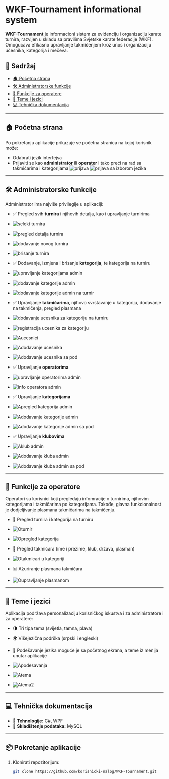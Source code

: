 # WKF-Tournament informational system

**WKF-Tournament** je informacioni sistem za evidenciju i organizaciju karate turnira, razvijen u skladu sa pravilima Svjetske karate federacije (WKF). Omogućava efikasno upravljanje takmičenjem kroz unos i organizaciju učesnika, kategorija i mečeva.

## 📑 Sadržaj

- [🏠 Početna strana](#-početna-strana)
- [🛠 Administratorske funkcije](#-administratorske-funkcije)
- [👤 Funkcije za operatere](#-funkcije-za-operatere)
- [🎨 Teme i jezici](#-teme-i-jezici)
- [💻 Tehnička dokumentacija](#-tehnička-dokumentacija)

--------------------------------------------------

## 🏠 Početna strana

Po pokretanju aplikacije prikazuje se početna stranica na kojoj korisnik može:

- Odabrati jezik interfejsa
- Prijaviti se kao **administrator** ili **operater** i tako preći na rad sa takmičarima i kategorijama
![prijava](https://github.com/user-attachments/assets/2e394e31-bf18-4832-a596-8ea6134b36e6)
![prijava sa izborom jezika](https://github.com/user-attachments/assets/6e132c79-c0f9-4cd2-af88-7320d1ae9a01)


--------------------------------------------------

## 🛠 Administratorske funkcije

Administrator ima najviše privilegije u aplikaciji:

- ✅ Pregled svih **turnira** i njihovih detalja, kao i upravljanje turnirima
- ![selekt turnira](https://github.com/user-attachments/assets/75c638b1-98d7-42ce-b1be-fba7b7f2be13)
- ![pregled detalja turnira](https://github.com/user-attachments/assets/0c5eadbc-08d3-44af-a9d3-57b09d5b3b0e)
- ![dodavanje novog turnira](https://github.com/user-attachments/assets/2964181b-7f74-4532-8c7c-2547d512fe15)
- ![brisanje turnira](https://github.com/user-attachments/assets/a490ad69-6b47-4d3c-a39c-f0cb0df3a75d)


- ✅ Dodavanje, izmjena i brisanje **kategorija**, te kategorija na turniru
- ![upravljanje kategorijama admin](https://github.com/user-attachments/assets/377625bf-de2e-40c6-a589-6e70e7a77d04)
- ![dodavanje kategorije admin](https://github.com/user-attachments/assets/d11f8297-815d-4357-9f11-08bf8b3a49da)
- ![dodavanje kategorije admin na turnir](https://github.com/user-attachments/assets/d786c950-60e9-4e0b-9249-4e6b340f4866)

- ✅ Upravljanje **takmičarima**, njihovo svrstavanje u kategoriju, dodavanje na takmičenja, pregled plasmana
- ![dodavanje ucesnika za kategoriju na turniru](https://github.com/user-attachments/assets/ad8dd55f-c1e3-42c5-84c5-04aeea14665b)
- ![registracija ucesnika za kategoriju](https://github.com/user-attachments/assets/de1ee708-8a55-48f7-b569-b0c4cc29c625)
- ![Aucesnici](https://github.com/user-attachments/assets/2e0d7638-4953-4e34-b859-260edc45723b)
- ![Adodavanje ucesnika](https://github.com/user-attachments/assets/228f9bbc-f17b-4778-985b-6b79d93452ed)
- ![Adodavanje ucesnika sa pod](https://github.com/user-attachments/assets/b29990b1-66b6-474a-9fbd-cb12af4dd12f)


- ✅ Upravljanje **operatorima** 
- ![upravljanje operatorima admin](https://github.com/user-attachments/assets/17203086-6521-4493-a6a6-23b10fabe584)
- ![info operatora admin](https://github.com/user-attachments/assets/173e9b4c-4a04-4d3f-b402-91bcf1474a46)

- ✅ Upravljanje **kategorijama**
- ![Apregled kategorija admin](https://github.com/user-attachments/assets/28212d1c-6e6c-491c-8652-18673a7b0e0a)
- ![Adodavanje kategorije admin](https://github.com/user-attachments/assets/09531bbe-590a-4045-9bfd-f5a77be64e05)
- ![Adodavanje kategorije admin sa pod](https://github.com/user-attachments/assets/da898320-0a39-4581-b369-965ab9753298)


- ✅ Upravljanje **klubovima**
- ![Aklub admin](https://github.com/user-attachments/assets/7af39d24-7032-4760-b137-0976b061f00c)
- ![Adodavanje kluba admin](https://github.com/user-attachments/assets/81da9adb-f88d-4729-b134-3fce921440f9)
- ![Adodavanje kluba admin sa pod](https://github.com/user-attachments/assets/743b9d51-14fa-480b-9ea5-1601c87d6736)


--------------------------------------------------

## 👤 Funkcije za operatore

Operatori su korisnici koji pregledaju infomracije o turnirima, njihovim kategorijama i takmičarima po kategorijama. Takođe, glavna funkcionalnost je dodjeljivanje plasmana takmičarima na takmičenju.

- 📝 Pregled turnira i kategorija na turniru
- ![Oturnir](https://github.com/user-attachments/assets/6868a59f-5d66-42b0-890d-d4c80b3af0b4)
- ![Opregled kategorija](https://github.com/user-attachments/assets/188bd781-01a5-4490-b53f-3ac827fdd23a)


- 👤 Pregled takmičara (ime i prezime, klub, država, plasman)
- ![Otakmicari u kategoriji](https://github.com/user-attachments/assets/11388930-9f13-4fc6-bce0-04398d66a8b2)

- 📊 Ažuriranje plasmana takmičara
- ![Oupravljanje plasmanom](https://github.com/user-attachments/assets/eb7b22fe-0a57-4f8d-a910-da9cdc3d5abe)


--------------------------------------------------

## 🎨 Teme i jezici

Aplikacija podržava personalizaciju korisničkog iskustva i za administratore i za operatere:

- 🌗 Tri tipa tema (svijetla, tamna, plava)
- 🌍 Višejezična podrška (srpski i engleski)
- 👤 Podešavanje jezika moguće je sa početnog ekrana, a teme iz menija unutar aplikacije

- ![Apodesavanja](https://github.com/user-attachments/assets/b8e14e85-931e-4802-9892-860d62b9aba0)
- ![Atema](https://github.com/user-attachments/assets/e8c9daee-be3e-4c2f-884a-70eacd2aa570)
- ![Atema2](https://github.com/user-attachments/assets/a71e520b-f869-4c91-be03-7e59c4a2ac75)

--------------------------------------------------

## 💻 Tehnička dokumentacija

- 🔧 **Tehnologije:** C#, WPF
- 💾 **Skladištenje podataka:** MySQL 

--------------------------------------------------

## 📦 Pokretanje aplikacije

1. Klonirati repozitorijum:
   ```bash
   git clone https://github.com/korisnicki-nalog/WKF-Tournament.git
